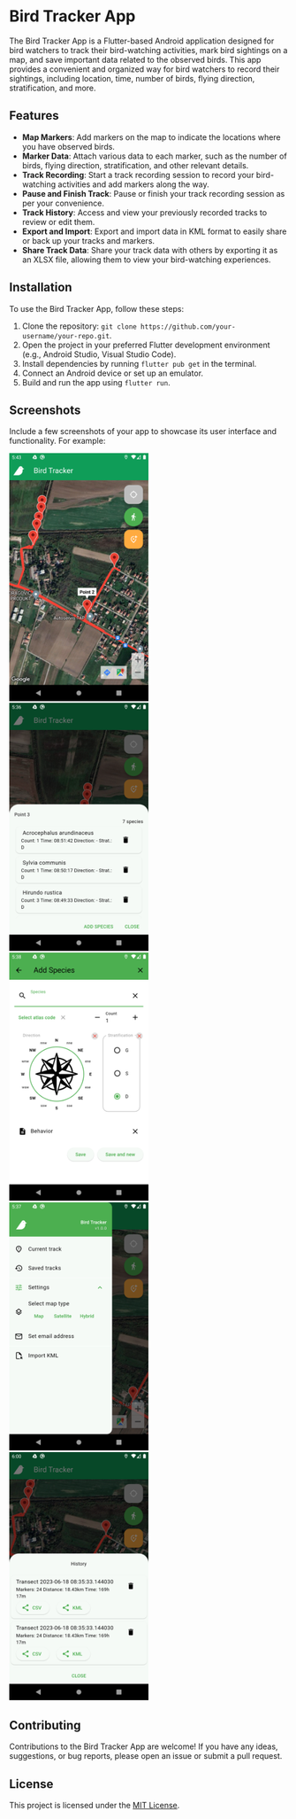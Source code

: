 # Bird Tracker App

The Bird Tracker App is a Flutter-based Android application designed for bird watchers to track their bird-watching activities, mark bird sightings on a map, and save important data related to the observed birds. This app provides a convenient and organized way for bird watchers to record their sightings, including location, time, number of birds, flying direction, stratification, and more.

## Features

- **Map Markers**: Add markers on the map to indicate the locations where you have observed birds.
- **Marker Data**: Attach various data to each marker, such as the number of birds, flying direction, stratification, and other relevant details.
- **Track Recording**: Start a track recording session to record your bird-watching activities and add markers along the way.
- **Pause and Finish Track**: Pause or finish your track recording session as per your convenience.
- **Track History**: Access and view your previously recorded tracks to review or edit them.
- **Export and Import**: Export and import data in KML format to easily share or back up your tracks and markers.
- **Share Track Data**: Share your track data with others by exporting it as an XLSX file, allowing them to view your bird-watching experiences.

## Installation

To use the Bird Tracker App, follow these steps:

1. Clone the repository: `git clone https://github.com/your-username/your-repo.git`.
2. Open the project in your preferred Flutter development environment (e.g., Android Studio, Visual Studio Code).
3. Install dependencies by running `flutter pub get` in the terminal.
4. Connect an Android device or set up an emulator.
5. Build and run the app using `flutter run`.

## Screenshots

Include a few screenshots of your app to showcase its user interface and functionality. For example:

<img src="/screenshots/screenshot1.png" width="50%" height="50%">

<img src="/screenshots/screenshot2.png" width="50%" height="50%">

<img src="/screenshots/screenshot4.png" width="50%" height="50%">

<img src="/screenshots/screenshot3.png" width="50%" height="50%">

<img src="/screenshots/screenshot5.png" width="50%" height="50%">

## Contributing

Contributions to the Bird Tracker App are welcome! If you have any ideas, suggestions, or bug reports, please open an issue or submit a pull request.

## License

This project is licensed under the [MIT License](LICENSE).
